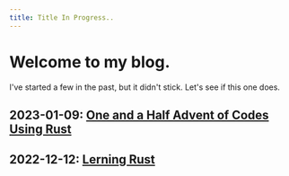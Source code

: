 ```yaml
---
title: Title In Progress..
---
```

# Welcome to my blog.
I've started a few in the past, but it didn't stick. Let's see if this one does.

## 2023-01-09: [One and a Half Advent of Codes Using Rust](_posts/2023-01-09-rust__aoc.md)
## 2022-12-12: [Lerning Rust](_posts/2022-12-12-rust__learning_rust.md)
